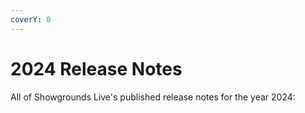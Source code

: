 ```yaml
---
coverY: 0
---
```


# 2024 Release Notes

All of Showgrounds Live's published release notes for the year 2024:
